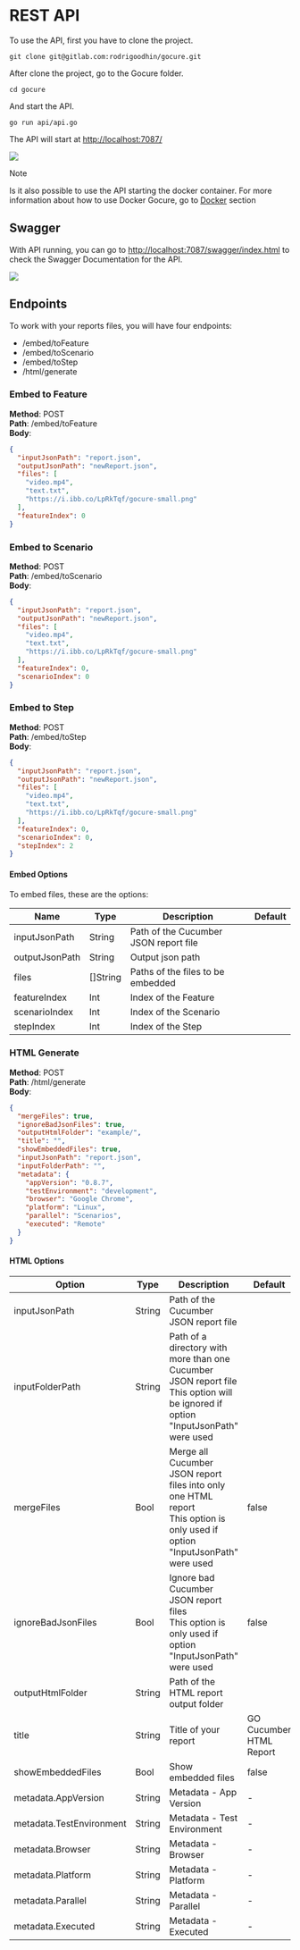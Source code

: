 # REST API

To use the API, first you have to clone the project.

```shell
git clone git@gitlab.com:rodrigoodhin/gocure.git

```

After clone the project, go to the Gocure folder.

```shell
cd gocure
```

And start the API.

```shell
go run api/api.go
```

The API will start at [http://localhost:7087/](http://localhost:7087/)

![](/_media/scr_api.png)

> [!NOTE]
> Is it also possible to use the API starting the docker container.
> For more information about how to use Docker Gocure, go to [Docker](/v22.03.01/docker) section

## Swagger

With API running, you can go to [http://localhost:7087/swagger/index.html](http://localhost:7087/swagger/index.html) to check the Swagger Documentation for the API.

![](/_media/scr_api_swagger.png)

## Endpoints

To work with your reports files, you will have four endpoints:
- /embed/toFeature
- /embed/toScenario
- /embed/toStep
- /html/generate

### Embed to Feature

**Method**: POST<br>
**Path**: /embed/toFeature<br >
**Body**:
```json
{
  "inputJsonPath": "report.json",
  "outputJsonPath": "newReport.json",
  "files": [
    "video.mp4",
    "text.txt",
    "https://i.ibb.co/LpRkTqf/gocure-small.png"
  ],
  "featureIndex": 0
}
```

### Embed to Scenario

**Method**: POST<br>
**Path**: /embed/toScenario<br >
**Body**:
```json
{
  "inputJsonPath": "report.json",
  "outputJsonPath": "newReport.json",
  "files": [
    "video.mp4",
    "text.txt",
    "https://i.ibb.co/LpRkTqf/gocure-small.png"
  ],
  "featureIndex": 0,
  "scenarioIndex": 0
}
```

### Embed to Step

**Method**: POST<br>
**Path**: /embed/toStep<br >
**Body**:
```json
{
  "inputJsonPath": "report.json",
  "outputJsonPath": "newReport.json",
  "files": [
    "video.mp4",
    "text.txt",
    "https://i.ibb.co/LpRkTqf/gocure-small.png"
  ],
  "featureIndex": 0,
  "scenarioIndex": 0,
  "stepIndex": 2
}
```

#### Embed Options

To embed files, these are the options:

| Name | Type | Description | Default |
| --- | --- | --- | --- |
| inputJsonPath | String | Path of the Cucumber JSON report file | |
| outputJsonPath | String | Output json path | |
| files | []String | Paths of the files to be embedded | |
| featureIndex | Int | Index of the Feature | |
| scenarioIndex | Int | Index of the Scenario | |
| stepIndex | Int | Index of the Step | |

### HTML Generate

**Method**: POST<br>
**Path**: /html/generate<br >
**Body**:
```json
{
  "mergeFiles": true,
  "ignoreBadJsonFiles": true,
  "outputHtmlFolder": "example/",
  "title": "",
  "showEmbeddedFiles": true,
  "inputJsonPath": "report.json",
  "inputFolderPath": "",
  "metadata": {
    "appVersion": "0.8.7",
    "testEnvironment": "development",
    "browser": "Google Chrome",
    "platform": "Linux",
    "parallel": "Scenarios",
    "executed": "Remote"
  }
}
```

#### HTML Options

| Option | Type | Description | Default |
| --- | --- | --- | --- |
| inputJsonPath | String | Path of the Cucumber JSON report file | |
| inputFolderPath | String | Path of a directory with more than one Cucumber JSON report file<br>This option will be ignored if option "InputJsonPath" were used | |
| mergeFiles | Bool | Merge all Cucumber JSON report files into only one HTML report<br>This option is only used if option "InputJsonPath" were used | false |
| ignoreBadJsonFiles | Bool | Ignore bad Cucumber JSON report files<br>This option is only used if option "InputJsonPath" were used | false |
| outputHtmlFolder | String | Path of the HTML report output folder | |
| title | String | Title of your report | GO Cucumber HTML Report |
| showEmbeddedFiles | Bool | Show embedded files | false |
| metadata.AppVersion | String | Metadata - App Version | - |
| metadata.TestEnvironment | String | Metadata - Test Environment | - |
| metadata.Browser | String | Metadata - Browser | - |
| metadata.Platform | String | Metadata - Platform | - |
| metadata.Parallel | String | Metadata - Parallel | - |
| metadata.Executed | String | Metadata - Executed | - |